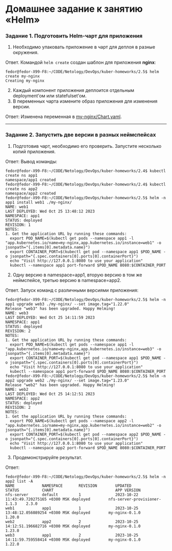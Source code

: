 
# Домашнее задание к занятию «Helm»

### Задание 1. Подготовить Helm-чарт для приложения

1. Необходимо упаковать приложение в чарт для деплоя в разные окружения. 

Ответ. Командой `helm create` создан шаблон для приложения **nginx**:
```
fedor@fedor-X99-F8:~/CODE/Netology/DevOps/kuber-homeworks/2.5$ helm create my-nginx
Creating my-nginx
```

2. Каждый компонент приложения деплоится отдельным deployment’ом или statefulset’ом.
3. В переменных чарта измените образ приложения для изменения версии.

Ответ: Изменена переменная в [my-nginx/Chart.yaml](https://github.com/fedor-metsger/kuber-homeworks/blob/9820ea474d99b9547c557b67c05405fe49d92e02/2.5/my-nginx/Chart.yaml#L24).

------
### Задание 2. Запустить две версии в разных неймспейсах

1. Подготовив чарт, необходимо его проверить. Запуститe несколько копий приложения.

Ответ: Вывод команды:
```
fedor@fedor-X99-F8:~/CODE/Netology/DevOps/kuber-homeworks/2.4$ kubectl create ns app1
namespace/app1 created
fedor@fedor-X99-F8:~/CODE/Netology/DevOps/kuber-homeworks/2.4$ kubectl create ns app2
namespace/app2 created
fedor@fedor-X99-F8:~/CODE/Netology/DevOps/kuber-homeworks/2.5$ helm -n app1 install web1 ./my-nginx/
NAME: web1
LAST DEPLOYED: Wed Oct 25 13:48:12 2023
NAMESPACE: app1
STATUS: deployed
REVISION: 1
NOTES:
1. Get the application URL by running these commands:
  export POD_NAME=$(kubectl get pods --namespace app1 -l "app.kubernetes.io/name=my-nginx,app.kubernetes.io/instance=web1" -o jsonpath="{.items[0].metadata.name}")
  export CONTAINER_PORT=$(kubectl get pod --namespace app1 $POD_NAME -o jsonpath="{.spec.containers[0].ports[0].containerPort}")
  echo "Visit http://127.0.0.1:8080 to use your application"
  kubectl --namespace app1 port-forward $POD_NAME 8080:$CONTAINER_PORT
```
2. Одну версию в namespace=app1, вторую версию в том же неймспейсе, третью версию в namespace=app2.

Ответ. Запуск команд с различными версиями приложения:
```
fedor@fedor-X99-F8:~/CODE/Netology/DevOps/kuber-homeworks/2.5$ helm -n app1 upgrade web3 ./my-nginx/ --set image.tag="1.22.0"
Release "web3" has been upgraded. Happy Helming!
NAME: web3
LAST DEPLOYED: Wed Oct 25 14:11:59 2023
NAMESPACE: app1
STATUS: deployed
REVISION: 2
NOTES:
1. Get the application URL by running these commands:
  export POD_NAME=$(kubectl get pods --namespace app1 -l "app.kubernetes.io/name=my-nginx,app.kubernetes.io/instance=web3" -o jsonpath="{.items[0].metadata.name}")
  export CONTAINER_PORT=$(kubectl get pod --namespace app1 $POD_NAME -o jsonpath="{.spec.containers[0].ports[0].containerPort}")
  echo "Visit http://127.0.0.1:8080 to use your application"
  kubectl --namespace app1 port-forward $POD_NAME 8080:$CONTAINER_PORT
fedor@fedor-X99-F8:~/CODE/Netology/DevOps/kuber-homeworks/2.5$ helm -n app2 upgrade web2 ./my-nginx/ --set image.tag="1.23.0"
Release "web2" has been upgraded. Happy Helming!
NAME: web2
LAST DEPLOYED: Wed Oct 25 14:12:51 2023
NAMESPACE: app2
STATUS: deployed
REVISION: 2
NOTES:
1. Get the application URL by running these commands:
  export POD_NAME=$(kubectl get pods --namespace app2 -l "app.kubernetes.io/name=my-nginx,app.kubernetes.io/instance=web2" -o jsonpath="{.items[0].metadata.name}")
  export CONTAINER_PORT=$(kubectl get pod --namespace app2 $POD_NAME -o jsonpath="{.spec.containers[0].ports[0].containerPort}")
  echo "Visit http://127.0.0.1:8080 to use your application"
  kubectl --namespace app2 port-forward $POD_NAME 8080:$CONTAINER_PORT
```
3. Продемонстрируйте результат.

Ответ:
```
fedor@fedor-X99-F8:~/CODE/Netology/DevOps/kuber-homeworks/2.5$ helm -n app2 list -A
NAME            NAMESPACE       REVISION        UPDATED                                 STATUS          CHART                           APP VERSION
nfs-server      default         1               2023-10-22 11:43:49.720275165 +0300 MSK deployed        nfs-server-provisioner-1.1.3    2.3.0      
web1            app1            1               2023-10-25 13:48:12.056089254 +0300 MSK deployed        my-nginx-0.1.0                  1.20.0     
web2            app2            2               2023-10-25 14:12:51.196682716 +0300 MSK deployed        my-nginx-0.1.0                  1.23.0     
web3            app1            2               2023-10-25 14:11:59.759558414 +0300 MSK deployed        my-nginx-0.1.0                  1.22.0  
```
